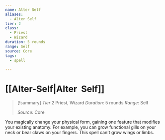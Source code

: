 ```yaml
---
name: Alter Self
aliases:
  - Alter Self
tier: 2
class:
  - Priest
  - Wizard
duration: 5 rounds
range: Self
source: Core
tags:
  - spell

---
```

# [[Alter-Self|Alter  Self]]

>[!summary]
> *Tier* 2
> Priest, Wizard
> *Duration*: 5 rounds
> *Range*: Self
> 
> *Source:* Core

You magically change your physical form, gaining one feature that modifies your existing anatomy. For example, you can grow functional gills on your neck or bear claws on your fingers. This spell can't grow wings or limbs.


